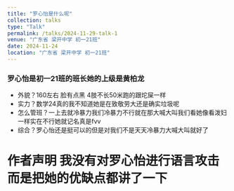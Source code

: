 ```yaml
---
title: "罗心怡是什么呢"
collection: talks
type: "Talk"
permalink: /talks/2024-11-29-talk-1
venue: "广东省 梁开中学 初一21班"
date: 2024-11-24
location: "广东省 梁开中学 初一21班"
---
```


### 罗心怡是初一21班的班长她的上级是黄柏龙
* 外貌？160左右 脸有点黑 4肢不长50米跑的跟坨屎一样
* 实力？数学24真的我不知道她是在致敬劳大还是确实垃圾呢
* 怎么管班？一上去就冷暴力我们冷暴力不行就在那大喊大叫我们看她像看泼妇一样实在不行她就记名真是fvv
* 综合？罗心怡还是挺可以的但是对我们不是天天冷暴力大喊大叫就好了
# 作者声明 我没有对罗心怡进行语言攻击而是把她的优缺点都讲了一下
